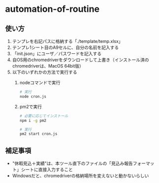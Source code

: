 # automation-of-routine

## 使い方

1. テンプレを右記パスに格納する「./template/temp.xlsx」
2. テンプレ1シート目のA9セルに、自分の名前を記入する
3. 「init.json」にユーザ／パスワードを記入する
4. 自OS用のchromedriverをダウンロードして上書き（インストール済のchromedriverは、MacOS 64bit版）
5. 以下のいずれかの方法で実行する
   1. nodeコマンドで実行

      ```bash
      # 実行
      node cron.js
      ```

   2. pm2で実行

      ```bash
      # 必要に応じてインストール
      npm i -g pm2

      # 実行
      pm2 start cron.js
      ```

## 補足事項

- "休暇見込＋実績"は、本ツール直下のファイルの「見込み報告フォーマット」シートに直接入力すること
- Windowsだと、chromedriverの格納場所を変えないと動かないらしい
